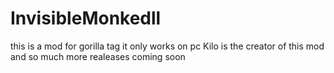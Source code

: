 # InvisibleMonkedll
this is a mod  for gorilla tag it only works on pc Kilo is the creator of this mod and so much more realeases coming soon
